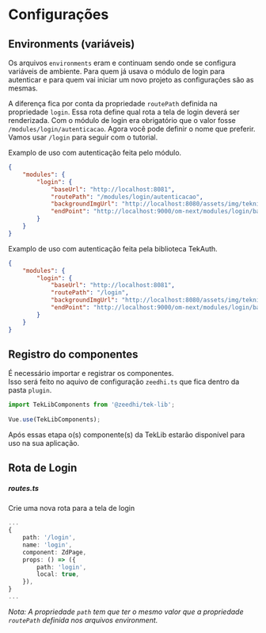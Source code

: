 # Configurações

## Environments (variáveis)

Os arquivos `environments` eram e continuam sendo onde se configura variáveis de ambiente. Para quem já usava o módulo de login para autenticar e para quem vai iniciar um novo projeto as configurações são as mesmas. 

A diferença fica por conta da propriedade `routePath` definida na propriedade `login`. Essa rota define qual rota a tela de login deverá ser renderizada.  Com o módulo de login era obrigatório que o valor fosse `/modules/login/autenticacao`. Agora você pode definir o nome que preferir. Vamos usar `/login` para seguir com o tutorial.

Examplo de uso com autenticação feita pelo módulo.
```json
{
	"modules": {
		"login": {
			"baseUrl": "http://localhost:8081",
			"routePath": "/modules/login/autenticacao",
			"backgroundImgUrl": "http://localhost:8080/assets/img/teknisa-login-background.jpg",
			"endPoint": "http://localhost:9000/om-next/modules/login/backend/service/index.php"
		}
	}
}
```

Examplo de uso com autenticação feita pela biblioteca TekAuth.
```json
{
	"modules": {
		"login": {
			"baseUrl": "http://localhost:8081",
			"routePath": "/login",
			"backgroundImgUrl": "http://localhost:8080/assets/img/teknisa-login-background.jpg",
			"endPoint": "http://localhost:9000/om-next/modules/login/backend/service/index.php"
		}
	}
}
```

## Registro do componentes

É necessário importar e registrar os componentes.  
Isso será feito no aquivo de configuração `zeedhi.ts` que fica dentro da pasta `plugin`.  
  
```ts  
import TekLibComponents from '@zeedhi/tek-lib';  
  
Vue.use(TekLibComponents);  
```  
  
Após essas etapa o(s) componente(s) da TekLib estarão disponível para uso na sua aplicação.  

## Rota de Login

#####  routes.ts   
Crie uma nova rota para a tela de login  
  
```ts  
...  
{  
    path: '/login',  
    name: 'login',  
    component: ZdPage,  
    props: () => ({  
        path: 'login',  
        local: true,  
    }),  
}  
...  
```  
*Nota: A propriedade `path` tem que ter o mesmo valor que a propriedade `routePath` definida nos arquivos environment.*